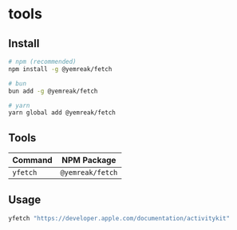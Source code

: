 # tools

## Install

```bash
# npm (recommended)
npm install -g @yemreak/fetch

# bun
bun add -g @yemreak/fetch

# yarn
yarn global add @yemreak/fetch
```

## Tools

| Command | NPM Package |
|---------|-------------|
| `yfetch` | `@yemreak/fetch` |

## Usage

```bash
yfetch "https://developer.apple.com/documentation/activitykit"
```